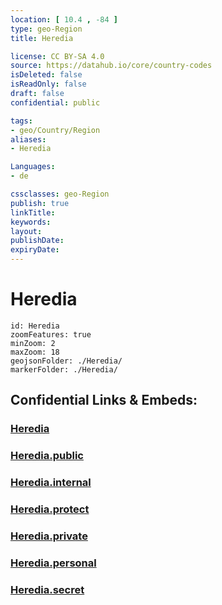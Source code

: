 ```yaml
---
location: [ 10.4 , -84 ] 
type: geo-Region
title: Heredia

license: CC BY-SA 4.0
source: https://datahub.io/core/country-codes
isDeleted: false
isReadOnly: false
draft: false
confidential: public

tags:
- geo/Country/Region
aliases:
- Heredia

Languages:
- de

cssclasses: geo-Region
publish: true
linkTitle: 
keywords: 
layout: 
publishDate: 
expiryDate: 
---
```


# Heredia

```leaflet
id: Heredia
zoomFeatures: true 
minZoom: 2 
maxZoom: 18
geojsonFolder: ./Heredia/
markerFolder: ./Heredia/
```


## Confidential Links & Embeds: 

### [Heredia](/_Standards/Earth/Continent/America~Central/Costa_Rica/provinces~Costa_Rica/Heredia.md) 

### [Heredia.public](/_public/Earth/Continent/America~Central/Costa_Rica/provinces~Costa_Rica/Heredia.public.md) 

### [Heredia.internal](/_internal/Earth/Continent/America~Central/Costa_Rica/provinces~Costa_Rica/Heredia.internal.md) 

### [Heredia.protect](/_protect/Earth/Continent/America~Central/Costa_Rica/provinces~Costa_Rica/Heredia.protect.md) 

### [Heredia.private](/_private/Earth/Continent/America~Central/Costa_Rica/provinces~Costa_Rica/Heredia.private.md) 

### [Heredia.personal](/_personal/Earth/Continent/America~Central/Costa_Rica/provinces~Costa_Rica/Heredia.personal.md) 

### [Heredia.secret](/_secret/Earth/Continent/America~Central/Costa_Rica/provinces~Costa_Rica/Heredia.secret.md)

